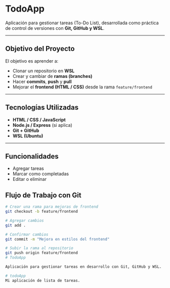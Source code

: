 
# TodoApp 

Aplicación para gestionar tareas (To-Do List), desarrollada como práctica de control de versiones con **Git, GitHub y WSL**.

---

##  Objetivo del Proyecto

El objetivo es aprender a:

- Clonar un repositorio en **WSL**
- Crear y cambiar de **ramas (branches)**
- Hacer **commits**, **push** y **pull**
- Mejorar el **frontend (HTML / CSS)** desde la rama `feature/frontend`

---

## Tecnologías Utilizadas

- **HTML / CSS / JavaScript**
- **Node.js / Express** (si aplica)
- **Git + GitHub**
- **WSL (Ubuntu)**

---

##  Funcionalidades

- Agregar tareas
- Marcar como completadas
- Editar o eliminar


##  Flujo de Trabajo con Git

```bash
# Crear una rama para mejoras de frontend
git checkout -b feature/frontend

# Agregar cambios
git add .

# Confirmar cambios
git commit -m "Mejora en estilos del frontend"

# Subir la rama al repositorio
git push origin feature/frontend
# TodoApp

Aplicación para gestionar tareas en desarrollo con Git, GitHub y WSL.

# todoApp
Mi aplicación de lista de tareas.

